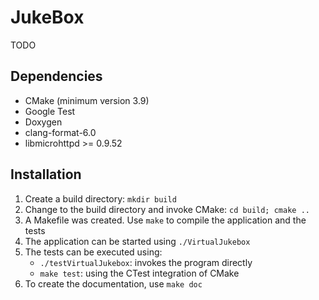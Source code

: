 # JukeBox

TODO

## Dependencies

- CMake (minimum version 3.9)
- Google Test
- Doxygen
- clang-format-6.0
- libmicrohttpd >= 0.9.52

## Installation

1. Create a build directory: `mkdir build`
2. Change to the build directory and invoke CMake: `cd build; cmake ..`
3. A Makefile was created. Use `make` to compile the application and the tests
4. The application can be started using `./VirtualJukebox`
5. The tests can be executed using:
    - `./testVirtualJukebox`: invokes the program directly
    - `make test`: using the CTest integration of CMake
6. To create the documentation, use `make doc`
